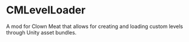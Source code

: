 # CMLevelLoader
A mod for Clown Meat that allows for creating and loading custom levels through Unity asset bundles.
